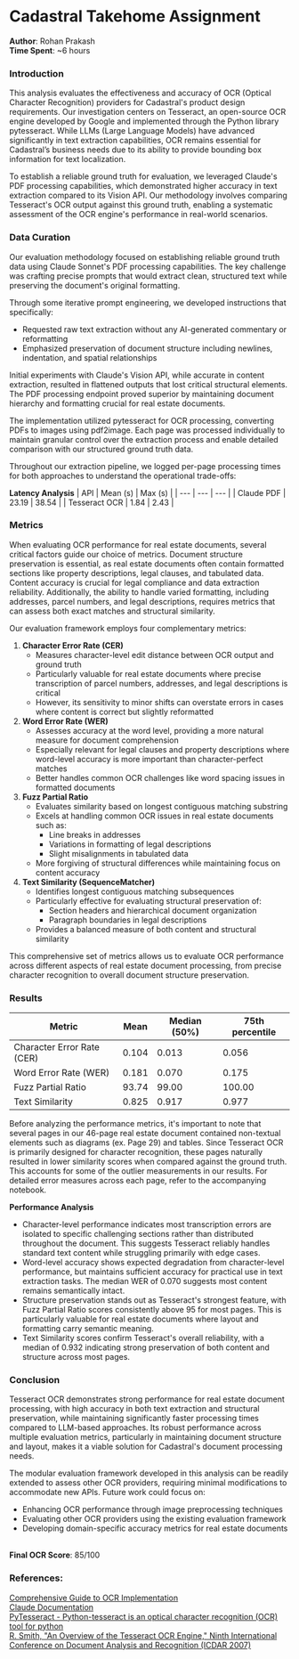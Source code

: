 # Cadastral Takehome Assignment
**Author**: Rohan Prakash \
**Time Spent**: ~6 hours

### Introduction
This analysis evaluates the effectiveness and accuracy of OCR (Optical Character Recognition) providers for Cadastral's product design requirements. Our investigation centers on Tesseract, an open-source OCR engine developed by Google and implemented through the Python library pytesseract. While LLMs (Large Language Models) have advanced significantly in text extraction capabilities, OCR remains essential for Cadastral’s business needs due to its ability to provide bounding box information for text localization.

To establish a reliable ground truth for evaluation, we leveraged Claude's PDF processing capabilities, which demonstrated higher accuracy in text extraction compared to its Vision API. Our methodology involves comparing Tesseract's OCR output against this ground truth, enabling a systematic assessment of the OCR engine's performance in real-world scenarios.

### Data Curation
Our evaluation methodology focused on establishing reliable ground truth data using Claude Sonnet's PDF processing capabilities. The key challenge was crafting precise prompts that would extract clean, structured text while preserving the document's original formatting. 

Through some iterative prompt engineering, we developed instructions that specifically:
- Requested raw text extraction without any AI-generated commentary or reformatting
- Emphasized preservation of document structure including newlines, indentation, and spatial relationships

Initial experiments with Claude's Vision API, while accurate in content extraction, resulted in flattened outputs that lost critical structural elements. The PDF processing endpoint proved superior by maintaining document hierarchy and formatting crucial for real estate documents. 

The implementation utilized pytesseract for OCR processing, converting PDFs to images using pdf2image. Each page was processed individually to maintain granular control over the extraction process and enable detailed comparison with our structured ground truth data.

Throughout our extraction pipeline, we logged per-page processing times for both approaches to understand the operational trade-offs:

**Latency Analysis**
| API | Mean (s) | Max (s) |
| --- | --- | --- |
| Claude PDF | 23.19 | 38.54 |
| Tesseract OCR | 1.84 | 2.43 |

### Metrics
When evaluating OCR performance for real estate documents, several critical factors guide our choice of metrics. Document structure preservation is essential, as real estate documents often contain formatted sections like property descriptions, legal clauses, and tabulated data. Content accuracy is crucial for legal compliance and data extraction reliability. Additionally, the ability to handle varied formatting, including addresses, parcel numbers, and legal descriptions, requires metrics that can assess both exact matches and structural similarity.

Our evaluation framework employs four complementary metrics:

1. **Character Error Rate (CER)**
    - Measures character-level edit distance between OCR output and ground truth
    - Particularly valuable for real estate documents where precise transcription of parcel numbers, addresses, and legal descriptions is critical
    - However, its sensitivity to minor shifts can overstate errors in cases where content is correct but slightly reformatted
2. **Word Error Rate (WER)**
    - Assesses accuracy at the word level, providing a more natural measure for document comprehension
    - Especially relevant for legal clauses and property descriptions where word-level accuracy is more important than character-perfect matches
    - Better handles common OCR challenges like word spacing issues in formatted documents
3. **Fuzz Partial Ratio**
    - Evaluates similarity based on longest contiguous matching substring
    - Excels at handling common OCR issues in real estate documents such as:
        - Line breaks in addresses
        - Variations in formatting of legal descriptions
        - Slight misalignments in tabulated data
    - More forgiving of structural differences while maintaining focus on content accuracy
4. **Text Similarity (SequenceMatcher)**
    - Identifies longest contiguous matching subsequences
    - Particularly effective for evaluating structural preservation of:
        - Section headers and hierarchical document organization
        - Paragraph boundaries in legal descriptions
    - Provides a balanced measure of both content and structural similarity

This comprehensive set of metrics allows us to evaluate OCR performance across different aspects of real estate document processing, from precise character recognition to overall document structure preservation.

### Results
| Metric | Mean | Median (50%) | 75th percentile |
| --- | --- | --- | --- |
| Character Error Rate (CER) | 0.104 | 0.013 | 0.056 |
| Word Error Rate (WER) | 0.181 | 0.070 | 0.175 |
| Fuzz Partial Ratio | 93.74 | 99.00 | 100.00 |
| Text Similarity | 0.825 | 0.917 | 0.977 |

Before analyzing the performance metrics, it's important to note that several pages in our 46-page real estate document contained non-textual elements such as diagrams (ex. Page 29) and tables. Since Tesseract OCR is primarily designed for character recognition, these pages naturally resulted in lower similarity scores when compared against the ground truth. This accounts for some of the outlier measurements in our results. For detailed error measures across each page, refer to the accompanying notebook.

**Performance Analysis**

- Character-level performance indicates most transcription errors are isolated to specific challenging sections rather than distributed throughout the document. This suggests Tesseract reliably handles standard text content while struggling primarily with edge cases.
- Word-level accuracy shows expected degradation from character-level performance, but maintains sufficient accuracy for practical use in text extraction tasks. The median WER of 0.070 suggests most content remains semantically intact.
- Structure preservation stands out as Tesseract's strongest feature, with Fuzz Partial Ratio scores consistently above 95 for most pages. This is particularly valuable for real estate documents where layout and formatting carry semantic meaning.
- Text Similarity scores confirm Tesseract's overall reliability, with a median of 0.932 indicating strong preservation of both content and structure across most pages.

### Conclusion

Tesseract OCR demonstrates strong performance for real estate document processing, with high accuracy in both text extraction and structural preservation, while maintaining significantly faster processing times compared to LLM-based approaches. Its robust performance across multiple evaluation metrics, particularly in maintaining document structure and layout, makes it a viable solution for Cadastral's document processing needs.

The modular evaluation framework developed in this analysis can be readily extended to assess other OCR providers, requiring minimal modifications to accommodate new APIs. Future work could focus on:
- Enhancing OCR performance through image preprocessing techniques
- Evaluating other OCR providers using the existing evaluation framework
- Developing domain-specific accuracy metrics for real estate documents


\
**Final OCR Score**: 85/100 


### References:
[Comprehensive Guide to OCR Implementation](https://www.cloudraft.io/blog/comprehensive-ocr-guide)  
[Claude Documentation](https://docs.anthropic.com/en/docs/welcome)  
[PyTesseract - Python-tesseract is an optical character recognition (OCR) tool for python](https://github.com/madmaze/pytesseract)\
[R. Smith, "An Overview of the Tesseract OCR Engine," Ninth International Conference on Document Analysis and Recognition (ICDAR 2007)](https://doi.org/10.1109/ICDAR.2007.4376991)